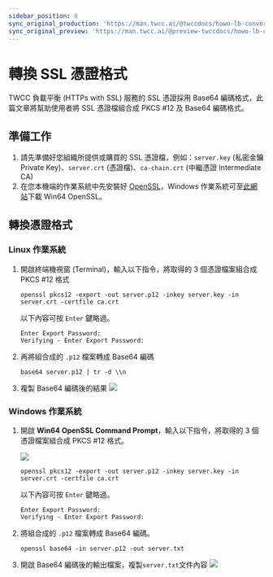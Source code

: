 ```yaml
---
sidebar_position: 8
sync_original_production: 'https://man.twcc.ai/@twccdocs/howo-lb-convert-cert-zh' 
sync_original_preview: 'https://man.twcc.ai/@preview-twccdocs/howo-lb-convert-cert-zh' 
---
```


# 轉換 SSL 憑證格式



TWCC 負載平衡 (HTTPs with SSL) 服務的 SSL 憑證採用 Base64 編碼格式，此篇文章將幫助使用者將 SSL 憑證檔組合成 PKCS #12 及 Base64 編碼格式。

## 準備工作

1. 請先準備好您組織所提供或購買的 SSL 憑證檔，例如：`server.key` (私密金鑰 Private Key)、`server.crt` (憑證檔)、`ca-chain.crt` (中繼憑證 Intermediate CA)
2. 在您本機端的作業系統中先安裝好 [OpenSSL](https://www.openssl.org/)，Windows 作業系統可至[此網站](https://slproweb.com/products/Win32OpenSSL.html)下載 Win64 OpenSSL。

## 轉換憑證格式

### Linux 作業系統
1. 開啟終端機視窗 (Terminal)，輸入以下指令，將取得的 3 個憑證檔案組合成 PKCS #12 格式
    ```
    openssl pkcs12 -export -out server.p12 -inkey server.key -in server.crt -certfile ca.crt
    ```
    以下內容可按 `Enter` 鍵略過。

    ```
    Enter Export Password:
    Verifying - Enter Export Password:
    ```
    
2. 再將組合成的 `.p12` 檔案轉成 Base64 編碼
    ```
    base64 server.p12 | tr -d \\n 
    ```
3. 複製 Base64 編碼後的結果
![](https://cos.twcc.ai/SYS-MANUAL/uploads/upload_d2645cf8c4d128ffb9a4b5938adf56ef.png)


### Windows 作業系統
1. 開啟 **Win64 OpenSSL Command Prompt**，輸入以下指令，將取得的 3 個憑證檔案組合成 PKCS #12 格式。

    ![](https://cos.twcc.ai/SYS-MANUAL/uploads/upload_8b10eb699cd14e6c0a54080d74b428d4.png)

    ```
    openssl pkcs12 -export -out server.p12 -inkey server.key -in server.crt -certfile ca.crt
    ```
    以下內容可按 `Enter` 鍵略過。

    ```
    Enter Export Password:
    Verifying - Enter Export Password:
    ```

    
2. 將組合成的 `.p12` 檔案轉成 Base64 編碼。
    ```
    openssl base64 -in server.p12 -out server.txt
    ```
  
3. 開啟 Base64 編碼後的輸出檔案，複製`server.txt`文件內容
    ![](https://cos.twcc.ai/SYS-MANUAL/uploads/upload_63a0eeb1b5ca73dcda4a085afd55581d.png)